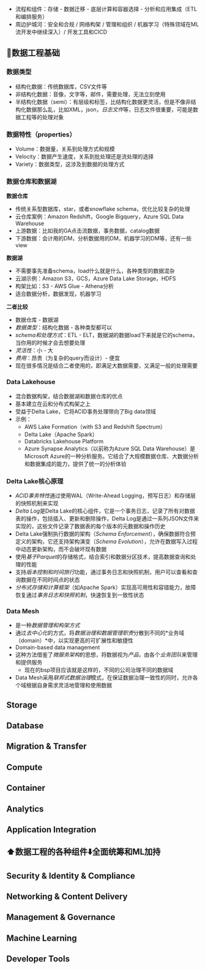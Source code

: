 * 流程和组件：存储 - 数据迁移 - 底层计算和容器选择 - 分析和应用集成（ETL和编排服务）
* 周边护城河：安全和合规 / 网络构架 / 管理和组织 / 机器学习（特殊领域在ML流开发中继续深入）/ 开发工具和CICD

## 🚩数据工程基础

### 数据类型

- 结构化数据：传统数据库，CSV文件等
- 非结构化数据：音像，文字等，邮件，需要处理，无法立刻使用
- 半结构化数据（semi）：有层级和标签，比结构化数据更灵活，但是不像非结构化数据那么乱，比如XML，json，*日志文件*等，日志文件很重要，可能是数据工程等的处理对象

### 数据特性（properties）

- Volume：数据量，关系到处理方式和规模
- Velocity：数据产生速度，关系到批处理还是流处理的选择
- Variety：数据类型，这涉及到数据的处理方式

### 数据仓库和数据湖

**数据仓库**

- 传统关系型数据库，star，或者snowflake schema，优化比较复杂的处理
- 云仓库案例：Amazon Redshift，Google Bigquery，Azure SQL Data Warehouse
- 上游数据：比如我的GA点击流数据，事务数据，catalog数据
- 下游数据：会计用的DM，分析数据用的DM，机器学习的DM等，还有一些view

**数据湖**

- 不需要事先准备schema，load什么就是什么，各种类型的数据混杂
- 云湖示例：Amazon S3，GCS，Azure Data Lake Storage，HDFS
- 构架比如：S3 - AWS Glue - Athena分析
- 适合数据分析，数据发现，机器学习

**二者比较**

- 数据仓库 - 数据湖
- *数据类型*：结构化数据 - 各种类型都可以
- *schema和处理方式*：ETL - ELT，数据湖的数据load下来就是它的schema，当你用的时候才会去想要处理
- *灵活性*：小 - 大
- *费用*：昂贵（为复杂的query而设计）- 便宜
- 现在很多情况是结合二者使用的，即满足大数据需要，又满足一般的处理需要

### Data Lakehouse

- 混合数据构架，结合数据湖和数据仓库的优点
- 基本建立在云和分布式构架之上
- 受益于Delta Lake，它将ACID事务处理带向了Big data领域
- 示例：
  - AWS Lake Formation（with S3 and Redshift Spectrum）
  - Delta Lake（Apache Spark）
  - Databricks Lakehouse Platform
  - Azure Synapse Analytics（以前称为Azure SQL Data Warehouse）是Microsoft Azure的一种分析服务。它结合了大规模数据仓库、大数据分析和数据集成的能力，提供了统一的分析体验

### Delta Lake核心原理

- *ACID事务特性*通过使用WAL（Write-Ahead Logging，预写日志）和存储层的快照机制来实现
- *Delta Log*是Delta Lake的核心组件，它是一个事务日志，记录了所有对数据表的操作，包括插入、更新和删除操作，Delta Log是通过一系列JSON文件来实现的，这些文件记录了数据表的每个版本的元数据和操作历史
- Delta Lake强制执行数据的架构（*Schema Enforcement*），确保数据符合预定义的架构，它还支持架构演变（*Schema Evolution*），允许在数据写入过程中动态更新架构，而不会破坏现有数据
- 使用*基于Parquet*的存储格式，结合索引和数据分区技术，提高数据查询和处理的性能
- 支持*版本控制和时间旅行*功能，通过事务日志和快照机制，用户可以查看和查询数据在不同时间点的状态
- *分布式存储和计算框架*（如Apache Spark）实现高可用性和容错能力，故障恢复通过*事务日志和快照机制*，快速恢复到一致性状态

### Data Mesh

- 是一种*数据管理和构架方式*
- 通过*去中心化*的方式，将*数据治理和数据管理职责*分散到不同的*业务域（domain）*中，以实现更高的可扩展性和敏捷性
- Domain-based data management
- 这种方法借鉴了*微服务架构*的思想，将数据视为*产品*，由各个*业务团队*来管理和提供服务
  - 现在的bsp项目应该就是这样的，不同的公司治理不同的数据域
- Data Mesh采用*联邦式数据治理*模式，在保证数据治理一致性的同时，允许各个域根据自身需求灵活地管理和使用数据

## Storage

## Database

## Migration & Transfer

## Compute

## Container

## Analytics

## Application Integration
## ⬆️数据工程的各种组件⬇️全面统筹和ML加持
## Security & Identity & Compliance

## Networking & Content Delivery

## Management & Governance

## Machine Learning

## Developer Tools
